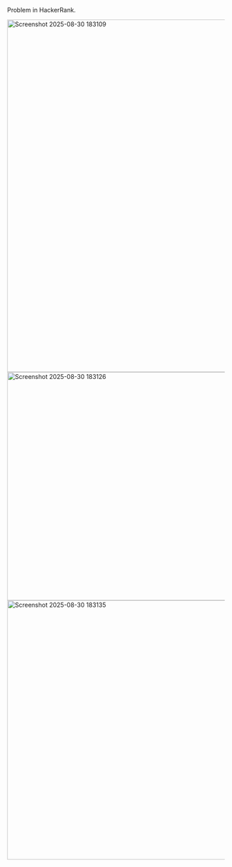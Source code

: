 Problem in HackerRank.

<img width="1142" height="817" alt="Screenshot 2025-08-30 183109" src="https://github.com/user-attachments/assets/f0db10a7-0f57-4ca3-be28-0a5505cd6c71" />
<img width="1154" height="529" alt="Screenshot 2025-08-30 183126" src="https://github.com/user-attachments/assets/e67297fc-2a78-468e-9a2f-1e66f7929a26" />
<img width="1161" height="601" alt="Screenshot 2025-08-30 183135" src="https://github.com/user-attachments/assets/6ceabe9d-3be6-41c7-9c6d-d809709622da" />
